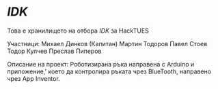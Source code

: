 # _IDK_
Това е хранилището на отбора _IDK_ за HackTUES

Участници:
 Михаел Динков (Капитан)
 Мартин Тодоров
 Павел Стоев
 Тодор Кулчев 
 Преслав Пиперов

Описание на проект:
 Роботизирана ръка направена с Arduino и приложение,'
 което да контролира ръката чрез BlueTooth, направено 
 чрез App Inventor.
